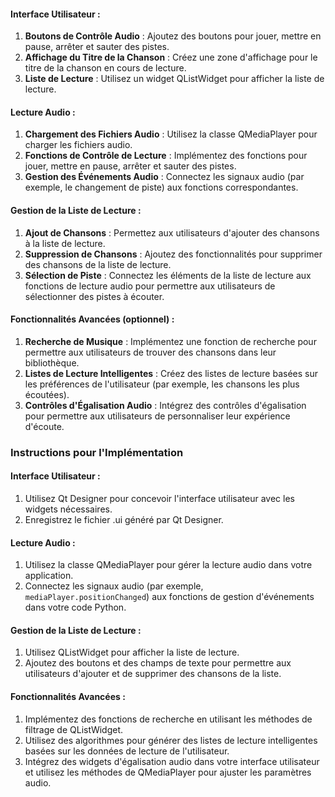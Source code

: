 #### Interface Utilisateur :
1. **Boutons de Contrôle Audio** : Ajoutez des boutons pour jouer, mettre en pause, arrêter et sauter des pistes.
2. **Affichage du Titre de la Chanson** : Créez une zone d'affichage pour le titre de la chanson en cours de lecture.
3. **Liste de Lecture** : Utilisez un widget QListWidget pour afficher la liste de lecture.

#### Lecture Audio :
1. **Chargement des Fichiers Audio** : Utilisez la classe QMediaPlayer pour charger les fichiers audio.
2. **Fonctions de Contrôle de Lecture** : Implémentez des fonctions pour jouer, mettre en pause, arrêter et sauter des pistes.
3. **Gestion des Événements Audio** : Connectez les signaux audio (par exemple, le changement de piste) aux fonctions correspondantes.

#### Gestion de la Liste de Lecture :
1. **Ajout de Chansons** : Permettez aux utilisateurs d'ajouter des chansons à la liste de lecture.
2. **Suppression de Chansons** : Ajoutez des fonctionnalités pour supprimer des chansons de la liste de lecture.
3. **Sélection de Piste** : Connectez les éléments de la liste de lecture aux fonctions de lecture audio pour permettre aux utilisateurs de sélectionner des pistes à écouter.

#### Fonctionnalités Avancées (optionnel) :
1. **Recherche de Musique** : Implémentez une fonction de recherche pour permettre aux utilisateurs de trouver des chansons dans leur bibliothèque.
2. **Listes de Lecture Intelligentes** : Créez des listes de lecture basées sur les préférences de l'utilisateur (par exemple, les chansons les plus écoutées).
3. **Contrôles d'Égalisation Audio** : Intégrez des contrôles d'égalisation pour permettre aux utilisateurs de personnaliser leur expérience d'écoute.

### Instructions pour l'Implémentation

#### Interface Utilisateur :
1. Utilisez Qt Designer pour concevoir l'interface utilisateur avec les widgets nécessaires.
2. Enregistrez le fichier .ui généré par Qt Designer.

#### Lecture Audio :
1. Utilisez la classe QMediaPlayer pour gérer la lecture audio dans votre application.
2. Connectez les signaux audio (par exemple, `mediaPlayer.positionChanged`) aux fonctions de gestion d'événements dans votre code Python.

#### Gestion de la Liste de Lecture :
1. Utilisez QListWidget pour afficher la liste de lecture.
2. Ajoutez des boutons et des champs de texte pour permettre aux utilisateurs d'ajouter et de supprimer des chansons de la liste.

#### Fonctionnalités Avancées :
1. Implémentez des fonctions de recherche en utilisant les méthodes de filtrage de QListWidget.
2. Utilisez des algorithmes pour générer des listes de lecture intelligentes basées sur les données de lecture de l'utilisateur.
3. Intégrez des widgets d'égalisation audio dans votre interface utilisateur et utilisez les méthodes de QMediaPlayer pour ajuster les paramètres audio.
